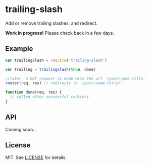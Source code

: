 # trailing-slash

Add or remove trailing slashes, and redirect.

**Work in progress!** Please check back in a few days.

## Example

```javascript
var trailingSlash = require('trailing-slash')

var trailing = trailingSlash(true, done)

//later, a GET request is made with the url '/post/some-title'
router(req, res) // redirects to '/post/some-title/'

function done(req, res) {
  // called after successful redirect
}
```

## API

Coming soon...

## License

MIT. See [LICENSE](./LICENSE) for details.
